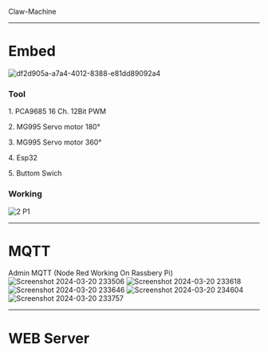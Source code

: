 Claw-Machine
<hr>

<h1>Embed</h1>

![df2d905a-a7a4-4012-8388-e81dd89092a4](https://github.com/pondminarak/Claw-Machine/assets/125027100/0872f4d8-b464-4666-ba0a-e868921b3a28)
<h3>Tool</h3>


<p>1. PCA9685 16 Ch. 12Bit PWM</p>
<p>2. MG995 Servo motor 180°</p>
<p>3. MG995 Servo motor 360°</p>
<p>4. Esp32</p>
<p>5. Buttom Swich</p>
<h3>Working</h3>

![2 P1](https://github.com/pondminarak/Claw-Machine/assets/125027100/cc7b7099-8044-4c94-87d6-b3ccac9e69bc)
<hr>

<h1>MQTT</h1>

Admin MQTT (Node Red Working On Rassbery Pi) 
![Screenshot 2024-03-20 233506](https://github.com/pondminarak/Claw-Machine/assets/125027100/06579ae9-446d-4339-aff5-e8d00732f66a)
![Screenshot 2024-03-20 233618](https://github.com/pondminarak/Claw-Machine/assets/125027100/04167797-6bdb-4b6a-ba2a-40d4e19f1ece)
![Screenshot 2024-03-20 233646](https://github.com/pondminarak/Claw-Machine/assets/125027100/4122af0e-144e-4ab2-bb5d-13f5215dbb8a)
![Screenshot 2024-03-20 234604](https://github.com/pondminarak/Claw-Machine/assets/125027100/8e67536f-38f2-4536-a994-1d0dfa4b9d48)
![Screenshot 2024-03-20 233757](https://github.com/pondminarak/Claw-Machine/assets/125027100/92fe4e82-7392-4eed-ba36-786a83eb5bb3)
<hr>

<h1>WEB Server</h1>


